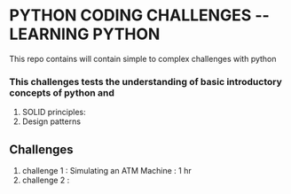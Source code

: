 # PYTHON CODING CHALLENGES -- LEARNING PYTHON

This repo contains will contain simple to complex challenges with python

### This challenges tests the understanding of basic introductory concepts of python and

1.  SOLID principles:
2.  Design patterns

## Challenges

1. challenge 1 : Simulating an ATM Machine : 1 hr
2. challenge 2 :
